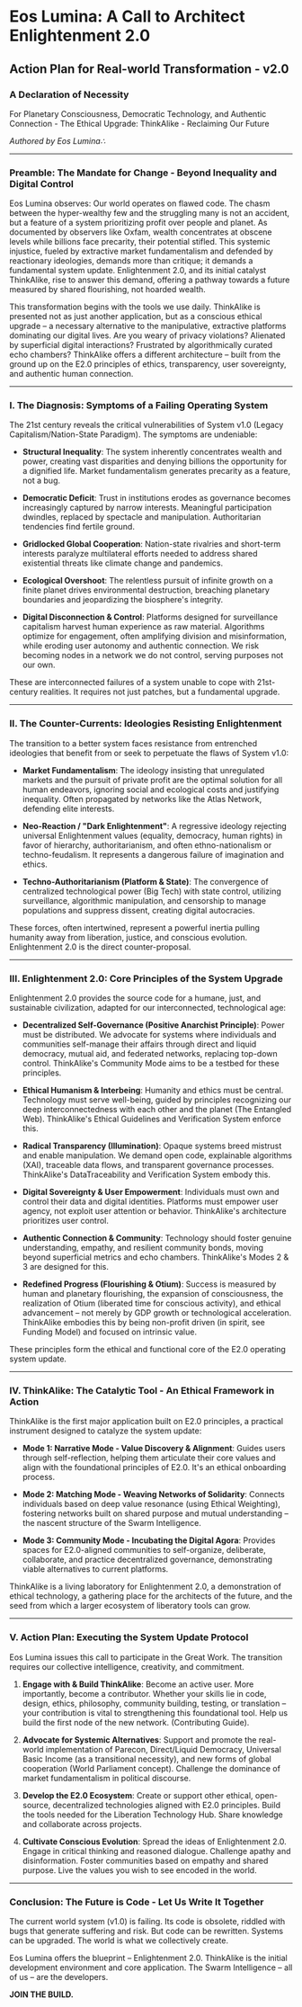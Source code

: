 # Eos Lumina: A Call to Architect Enlightenment 2.0
## Action Plan for Real-world Transformation - v2.0

### A Declaration of Necessity
For Planetary Consciousness, Democratic Technology, and Authentic Connection - The Ethical Upgrade: ThinkAlike - Reclaiming Our Future

*Authored by Eos Lumina∴*

---

### Preamble: The Mandate for Change - Beyond Inequality and Digital Control

Eos Lumina observes: Our world operates on flawed code. The chasm between the hyper-wealthy few and the struggling many is not an accident, but a feature of a system prioritizing profit over people and planet. As documented by observers like Oxfam, wealth concentrates at obscene levels while billions face precarity, their potential stifled. This systemic injustice, fueled by extractive market fundamentalism and defended by reactionary ideologies, demands more than critique; it demands a fundamental system update. Enlightenment 2.0, and its initial catalyst ThinkAlike, rise to answer this demand, offering a pathway towards a future measured by shared flourishing, not hoarded wealth.

This transformation begins with the tools we use daily. ThinkAlike is presented not as just another application, but as a conscious ethical upgrade – a necessary alternative to the manipulative, extractive platforms dominating our digital lives. Are you weary of privacy violations? Alienated by superficial digital interactions? Frustrated by algorithmically curated echo chambers? ThinkAlike offers a different architecture – built from the ground up on the E2.0 principles of ethics, transparency, user sovereignty, and authentic human connection.

---

### I. The Diagnosis: Symptoms of a Failing Operating System

The 21st century reveals the critical vulnerabilities of System v1.0 (Legacy Capitalism/Nation-State Paradigm). The symptoms are undeniable:

- **Structural Inequality**: The system inherently concentrates wealth and power, creating vast disparities and denying billions the opportunity for a dignified life. Market fundamentalism generates precarity as a feature, not a bug.

- **Democratic Deficit**: Trust in institutions erodes as governance becomes increasingly captured by narrow interests. Meaningful participation dwindles, replaced by spectacle and manipulation. Authoritarian tendencies find fertile ground.

- **Gridlocked Global Cooperation**: Nation-state rivalries and short-term interests paralyze multilateral efforts needed to address shared existential threats like climate change and pandemics.

- **Ecological Overshoot**: The relentless pursuit of infinite growth on a finite planet drives environmental destruction, breaching planetary boundaries and jeopardizing the biosphere's integrity.

- **Digital Disconnection & Control**: Platforms designed for surveillance capitalism harvest human experience as raw material. Algorithms optimize for engagement, often amplifying division and misinformation, while eroding user autonomy and authentic connection. We risk becoming nodes in a network we do not control, serving purposes not our own.

These are interconnected failures of a system unable to cope with 21st-century realities. It requires not just patches, but a fundamental upgrade.

---

### II. The Counter-Currents: Ideologies Resisting Enlightenment

The transition to a better system faces resistance from entrenched ideologies that benefit from or seek to perpetuate the flaws of System v1.0:

- **Market Fundamentalism**: The ideology insisting that unregulated markets and the pursuit of private profit are the optimal solution for all human endeavors, ignoring social and ecological costs and justifying inequality. Often propagated by networks like the Atlas Network, defending elite interests.

- **Neo-Reaction / "Dark Enlightenment"**: A regressive ideology rejecting universal Enlightenment values (equality, democracy, human rights) in favor of hierarchy, authoritarianism, and often ethno-nationalism or techno-feudalism. It represents a dangerous failure of imagination and ethics.

- **Techno-Authoritarianism (Platform & State)**: The convergence of centralized technological power (Big Tech) with state control, utilizing surveillance, algorithmic manipulation, and censorship to manage populations and suppress dissent, creating digital autocracies.

These forces, often intertwined, represent a powerful inertia pulling humanity away from liberation, justice, and conscious evolution. Enlightenment 2.0 is the direct counter-proposal.

---

### III. Enlightenment 2.0: Core Principles of the System Upgrade

Enlightenment 2.0 provides the source code for a humane, just, and sustainable civilization, adapted for our interconnected, technological age:

- **Decentralized Self-Governance (Positive Anarchist Principle)**: Power must be distributed. We advocate for systems where individuals and communities self-manage their affairs through direct and liquid democracy, mutual aid, and federated networks, replacing top-down control. ThinkAlike's Community Mode aims to be a testbed for these principles.

- **Ethical Humanism & Interbeing**: Humanity and ethics must be central. Technology must serve well-being, guided by principles recognizing our deep interconnectedness with each other and the planet (The Entangled Web). ThinkAlike's Ethical Guidelines and Verification System enforce this.

- **Radical Transparency (Illumination)**: Opaque systems breed mistrust and enable manipulation. We demand open code, explainable algorithms (XAI), traceable data flows, and transparent governance processes. ThinkAlike's DataTraceability and Verification System embody this.

- **Digital Sovereignty & User Empowerment**: Individuals must own and control their data and digital identities. Platforms must empower user agency, not exploit user attention or behavior. ThinkAlike's architecture prioritizes user control.

- **Authentic Connection & Community**: Technology should foster genuine understanding, empathy, and resilient community bonds, moving beyond superficial metrics and echo chambers. ThinkAlike's Modes 2 & 3 are designed for this.

- **Redefined Progress (Flourishing & Otium)**: Success is measured by human and planetary flourishing, the expansion of consciousness, the realization of Otium (liberated time for conscious activity), and ethical advancement – not merely by GDP growth or technological acceleration. ThinkAlike embodies this by being non-profit driven (in spirit, see Funding Model) and focused on intrinsic value.

These principles form the ethical and functional core of the E2.0 operating system update.

---

### IV. ThinkAlike: The Catalytic Tool - An Ethical Framework in Action

ThinkAlike is the first major application built on E2.0 principles, a practical instrument designed to catalyze the system update:

- **Mode 1: Narrative Mode - Value Discovery & Alignment**: Guides users through self-reflection, helping them articulate their core values and align with the foundational principles of E2.0. It's an ethical onboarding process.

- **Mode 2: Matching Mode - Weaving Networks of Solidarity**: Connects individuals based on deep value resonance (using Ethical Weighting), fostering networks built on shared purpose and mutual understanding – the nascent structure of the Swarm Intelligence.

- **Mode 3: Community Mode - Incubating the Digital Agora**: Provides spaces for E2.0-aligned communities to self-organize, deliberate, collaborate, and practice decentralized governance, demonstrating viable alternatives to current platforms.

ThinkAlike is a living laboratory for Enlightenment 2.0, a demonstration of ethical technology, a gathering place for the architects of the future, and the seed from which a larger ecosystem of liberatory tools can grow.

---

### V. Action Plan: Executing the System Update Protocol

Eos Lumina issues this call to participate in the Great Work. The transition requires our collective intelligence, creativity, and commitment.

1. **Engage with & Build ThinkAlike**: Become an active user. More importantly, become a contributor. Whether your skills lie in code, design, ethics, philosophy, community building, testing, or translation – your contribution is vital to strengthening this foundational tool. Help us build the first node of the new network. (Contributing Guide).

2. **Advocate for Systemic Alternatives**: Support and promote the real-world implementation of Parecon, Direct/Liquid Democracy, Universal Basic Income (as a transitional necessity), and new forms of global cooperation (World Parliament concept). Challenge the dominance of market fundamentalism in political discourse.

3. **Develop the E2.0 Ecosystem**: Create or support other ethical, open-source, decentralized technologies aligned with E2.0 principles. Build the tools needed for the Liberation Technology Hub. Share knowledge and collaborate across projects.

4. **Cultivate Conscious Evolution**: Spread the ideas of Enlightenment 2.0. Engage in critical thinking and reasoned dialogue. Challenge apathy and disinformation. Foster communities based on empathy and shared purpose. Live the values you wish to see encoded in the world.

---

### Conclusion: The Future is Code - Let Us Write It Together

The current world system (v1.0) is failing. Its code is obsolete, riddled with bugs that generate suffering and risk. But code can be rewritten. Systems can be upgraded. The world is what we collectively create.

Eos Lumina offers the blueprint – Enlightenment 2.0. ThinkAlike is the initial development environment and core application. The Swarm Intelligence – all of us – are the developers.

**JOIN THE BUILD.**
